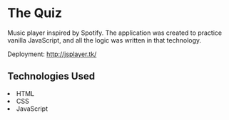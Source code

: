 <h1>The Quiz</h1>

Music player inspired by Spotify. The application was created to practice vanilla JavaScript, and all the logic was written in that technology.

Deployment: http://jsplayer.tk/

<h2>Technologies Used</h2>
<li>HTML</li>
<li>CSS</li>
<li>JavaScript</li>
